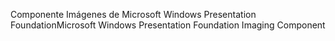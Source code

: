 <span data-ttu-id="08598-101">Componente Imágenes de Microsoft Windows Presentation Foundation</span><span class="sxs-lookup"><span data-stu-id="08598-101">Microsoft Windows Presentation Foundation Imaging Component</span></span>